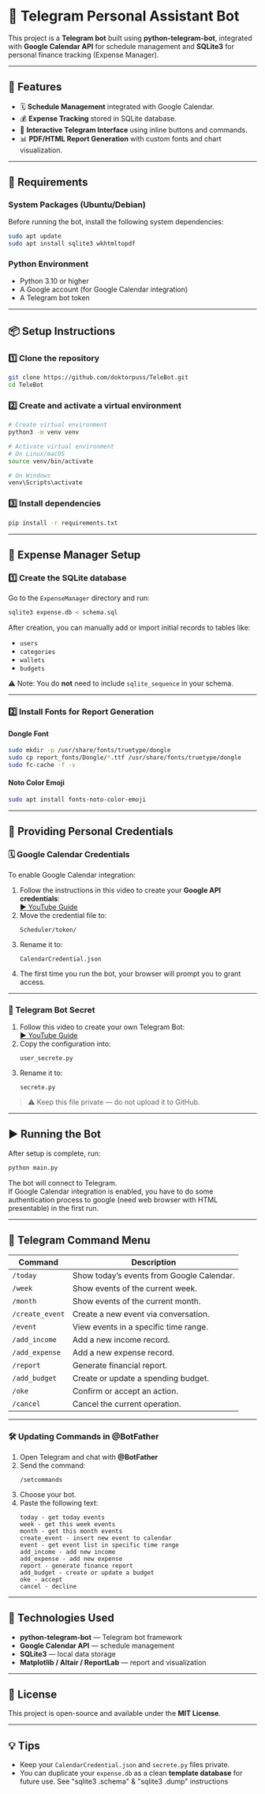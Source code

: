 # 🤖 Telegram Personal Assistant Bot

This project is a **Telegram bot** built using **python-telegram-bot**, integrated with **Google Calendar API** for schedule management and **SQLite3** for personal finance tracking (Expense Manager).

---

## 🚀 Features

* 🗓️ **Schedule Management** integrated with Google Calendar.
* 💰 **Expense Tracking** stored in SQLite database.
* 💬 **Interactive Telegram Interface** using inline buttons and commands.
* 📊 **PDF/HTML Report Generation** with custom fonts and chart visualization.

---

## 🧩 Requirements

### System Packages (Ubuntu/Debian)
Before running the bot, install the following system dependencies:
```bash
sudo apt update
sudo apt install sqlite3 wkhtmltopdf
```

### Python Environment
* Python 3.10 or higher  
* A Google account (for Google Calendar integration)  
* A Telegram bot token  

---

## 📦 Setup Instructions

### 1️⃣ Clone the repository
```bash
git clone https://github.com/doktorpuss/TeleBot.git
cd TeleBot
```

### 2️⃣ Create and activate a virtual environment
```bash
# Create virtual environment
python3 -m venv venv

# Activate virtual environment
# On Linux/macOS
source venv/bin/activate

# On Windows
venv\Scripts\activate
```

### 3️⃣ Install dependencies
```bash
pip install -r requirements.txt
```

---

## 💾 Expense Manager Setup

### 1️⃣ Create the SQLite database
Go to the `ExpenseManager` directory and run:
```bash
sqlite3 expense.db < schema.sql
```

After creation, you can manually add or import initial records to tables like:
- `users`
- `categories`
- `wallets`
- `budgets`

⚠️ Note: You do **not** need to include `sqlite_sequence` in your schema.

---

### 2️⃣ Install Fonts for Report Generation

#### Dongle Font
```bash
sudo mkdir -p /usr/share/fonts/truetype/dongle
sudo cp report_fonts/Dongle/*.ttf /usr/share/fonts/truetype/dongle
sudo fc-cache -f -v
```

#### Noto Color Emoji
```bash
sudo apt install fonts-noto-color-emoji
```

---

## 🔐 Providing Personal Credentials

### 🗓️ Google Calendar Credentials
To enable Google Calendar integration:
1. Follow the instructions in this video to create your **Google API credentials**:  
   [▶️ YouTube Guide](https://www.youtube.com/watch?v=B2E82UPUnOY&t=1361s)
2. Move the credential file to:
   ```
   Scheduler/token/
   ```
3. Rename it to:
   ```
   CalendarCredential.json
   ```
4. The first time you run the bot, your browser will prompt you to grant access.

---

### 🤖 Telegram Bot Secret
1. Follow this video to create your own Telegram Bot:  
   [▶️ YouTube Guide](https://www.youtube.com/watch?v=vZtm1wuA2yc&t=222s)
2. Copy the configuration into:
   ```
   user_secrete.py
   ```
3. Rename it to:
   ```
   secrete.py
   ```
> ⚠️ Keep this file private — do not upload it to GitHub.

---

## ▶️ Running the Bot
After setup is complete, run:
```bash
python main.py
```

The bot will connect to Telegram.  
If Google Calendar integration is enabled, you have to do some authentication process to google (need web browser with HTML presentable) in the first run.

---

## 💬 Telegram Command Menu

| Command | Description |
|----------|--------------|
| `/today` | Show today’s events from Google Calendar. |
| `/week` | Show events of the current week. |
| `/month` | Show events of the current month. |
| `/create_event` | Create a new event via conversation. |
| `/event` | View events in a specific time range. |
| `/add_income` | Add a new income record. |
| `/add_expense` | Add a new expense record. |
| `/report` | Generate financial report. |
| `/add_budget` | Create or update a spending budget. |
| `/oke` | Confirm or accept an action. |
| `/cancel` | Cancel the current operation. |

---

### 🛠️ Updating Commands in @BotFather
1. Open Telegram and chat with **@BotFather**  
2. Send the command:
   ```
   /setcommands
   ```
3. Choose your bot.
4. Paste the following text:
   ```
   today - get today events
   week - get this week events
   month - get this month events
   create_event - insert new event to calendar
   event - get event list in specific time range
   add_income - add new income
   add_expense - add new expense
   report - generate finance report
   add_budget - create or update a budget
   oke - accept
   cancel - decline
   ```

---

## 🧠 Technologies Used
* **python-telegram-bot** — Telegram bot framework  
* **Google Calendar API** — schedule management  
* **SQLite3** — local data storage  
* **Matplotlib / Altair / ReportLab** — report and visualization  

---

## 📝 License
This project is open-source and available under the **MIT License**.

---

## 💡 Tips
* Keep your `CalendarCredential.json` and `secrete.py` files private.  
* You can duplicate your `expense.db` as a clean **template database** for future use. See "sqlite3 .schema" & "sqlite3 .dump" instructions
   